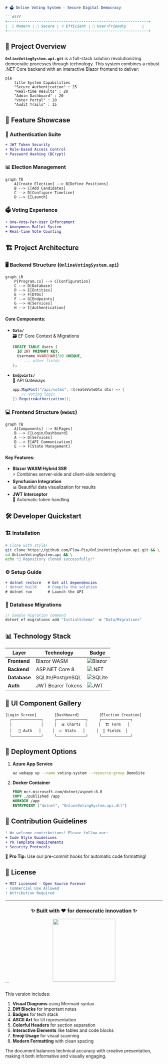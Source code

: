 ```markdown
# 🗳️ Online Voting System - Secure Digital Democracy

```diff
+---------------------------------------------------------------+
|  🚀 Modern | 🔐 Secure | ⚡ Efficient | 🎯 User-Friendly       |
+---------------------------------------------------------------+
```

## 🌟 Project Overview
**`OnlineVotingSystem.api.git`** is a full-stack solution revolutionizing democratic processes through technology. This system combines a robust .NET Core backend with an interactive Blazor frontend to deliver:

```mermaid
pie
    title System Capabilities
    "Secure Authentication" : 25
    "Real-time Results" : 20
    "Admin Dashboard" : 20
    "Voter Portal" : 20
    "Audit Trails" : 15
```

## 🎨 Feature Showcase

### 🔑 Authentication Suite
```diff
+ JWT Token Security
+ Role-based Access Control
+ Password Hashing (BCrypt)
```

### 📊 Election Management
```mermaid
graph TD
    A[Create Election] --> B[Define Positions]
    B --> C[Add Candidates]
    C --> D[Configure Timeline]
    D --> E[Launch]
```

### 🗳️ Voting Experience
```diff
+ One-Vote-Per-User Enforcement
+ Anonymous Ballot System
+ Real-time Vote Counting
```

## 🏗️ Project Architecture

### 🖥️ Backend Structure (`OnlineVotingSystem.api`)
```mermaid
graph LR
    P[Program.cs] --> C[Configuration]
    C --> D[Database]
    D --> E[Entities]
    E --> F[DTOs]
    F --> G[Endpoints]
    G --> H[Services]
    H --> I[Authentication]
```

#### Core Components:
- **`Data/`**  
  🗃️ EF Core Context & Migrations  
  ```sql
  CREATE TABLE Users (
    Id INT PRIMARY KEY,
    Username NVARCHAR(50) UNIQUE,
    -- ... other fields
  );
  ```
  
- **`Endpoints/`**  
  🚪 API Gateways  
  ```csharp
  app.MapPost("/api/votes", (CreateVoteDto dto) => {
      // Voting logic
  }).RequireAuthorization();
  ```

### 💻 Frontend Structure (`WebUI`)
```mermaid
graph TB
    A[Components] --> B[Pages]
    B --> C[Login/Dashboard]
    A --> D[Services]
    D --> E[API Communication]
    E --> F[State Management]
```

#### Key Features:
- **Blazor WASM Hybrid SSR**  
  ⚡ Combines server-side and client-side rendering  
- **Syncfusion Integration**  
  📊 Beautiful data visualization for results  
- **JWT Interceptor**  
  🔐 Automatic token handling

## 🛠️ Developer Quickstart

### 🏗️ Installation
```bash
# Clone with style!
git clone https://github.com/Flow-Pie/OnlineVotingSystem.api.git && \
cd OnlineVotingSystem.api && \
echo "🚀 Repository cloned successfully!"
```

### ⚙️ Setup Guide
```diff
+ dotnet restore   # Get all dependencies
! dotnet build     # Compile the solution
# dotnet run       # Launch the API
```

### 🔄 Database Migrations
```csharp
// Sample migration command
dotnet ef migrations add "InitialSchema" -o "Data/Migrations"
```

## 📊 Technology Stack

| Layer        | Technology                 | Badge                                                                 |
|--------------|----------------------------|-----------------------------------------------------------------------|
| **Frontend** | Blazor WASM                | ![Blazor](https://img.shields.io/badge/Blazor-5C2D91?logo=blazor)    |
| **Backend**  | ASP.NET Core 8             | ![.NET](https://img.shields.io/badge/.NET-512BD4?logo=dotnet)        |
| **Database** | SQLite/PostgreSQL          | ![SQLite](https://img.shields.io/badge/SQLite-003B57?logo=sqlite)    |
| **Auth**     | JWT Bearer Tokens          | ![JWT](https://img.shields.io/badge/JWT-000000?logo=JSON%20web%20tokens) |

## 🌈 UI Component Gallery

```
[Login Screen]        [Dashboard]         [Election Creation]
  ┌─────────────┐     ┌─────────────┐     ┌─────────────┐
  │             │     │  📊 Charts  │     │  🏗️ Form   │
  │   🔐 Auth   │     │  📈 Stats   │     │  📝 Fields  │
  └─────────────┘     └─────────────┘     └─────────────┘
```

## 🚀 Deployment Options

1. **Azure App Service**  
   ```bash
   az webapp up --name voting-system --resource-group DemoSite
   ```
2. **Docker Container**  
   ```dockerfile
   FROM mcr.microsoft.com/dotnet/aspnet:8.0
   COPY ./published /app
   WORKDIR /app
   ENTRYPOINT ["dotnet", "OnlineVotingSystem.api.dll"]
   ```

## 🤝 Contribution Guidelines

```diff
! We welcome contributions! Please follow our:
+ Code Style Guidelines
+ PR Template Requirements
+ Security Protocols
```

📌 **Pro Tip:** Use our pre-commit hooks for automatic code formatting!

## 📜 License
```diff
+ MIT Licensed - Open Source Forever
- Commercial Use Allowed
! Attribution Required
```

---

<div align="center">
  <h3>✨ Built with ❤️ for democratic innovation ✨</h3>
  <img src="https://media.giphy.com/media/ZVik7pBtu9dNS/giphy.gif" width="200">
</div>
```

This version includes:
1. **Visual Diagrams** using Mermaid syntax
2. **Diff Blocks** for important notes
3. **Badges** for tech stack
4. **ASCII Art** for UI representation
5. **Colorful Headers** for section separation
6. **Interactive Elements** like tables and code blocks
7. **Emoji Usage** for visual scanning
8. **Modern Formatting** with clean spacing

The document balances technical accuracy with creative presentation, making it both informative and visually engaging.
